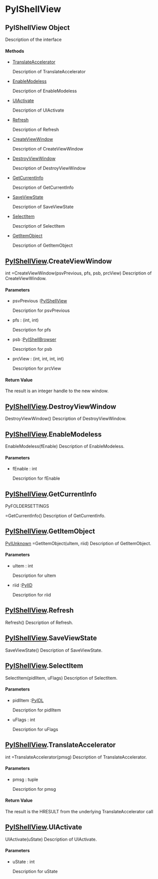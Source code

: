# PyIShellView

## PyIShellView Object



Description of the interface

#### Methods


  - [TranslateAccelerator](PyIShellView.md#pyishellviewtranslateaccelerator)

    Description of TranslateAccelerator&nbsp;

  - [EnableModeless](PyIShellView.md#pyishellviewenablemodeless)

    Description of EnableModeless&nbsp;

  - [UIActivate](PyIShellView.md#pyishellviewuiactivate)

    Description of UIActivate&nbsp;

  - [Refresh](PyIShellView.md#pyishellviewrefresh)

    Description of Refresh&nbsp;

  - [CreateViewWindow](PyIShellView.md#pyishellviewcreateviewwindow)

    Description of CreateViewWindow&nbsp;

  - [DestroyViewWindow](PyIShellView.md#pyishellviewdestroyviewwindow)

    Description of DestroyViewWindow&nbsp;

  - [GetCurrentInfo](PyIShellView.md#pyishellviewgetcurrentinfo)

    Description of GetCurrentInfo&nbsp;

  - [SaveViewState](PyIShellView.md#pyishellviewsaveviewstate)

    Description of SaveViewState&nbsp;

  - [SelectItem](PyIShellView.md#pyishellviewselectitem)

    Description of SelectItem&nbsp;

  - [GetItemObject](PyIShellView.md#pyishellviewgetitemobject)

    Description of GetItemObject&nbsp;

## [PyIShellView](#pyishellview)\.CreateViewWindow



int =CreateViewWindow\(psvPrevious, pfs, psb, prcView\)
Description of CreateViewWindow\.

#### Parameters


  - psvPrevious :[PyIShellView](#pyishellview)

    Description for psvPrevious

  - pfs : \(int, int\)

    Description for pfs

  - psb :[PyIShellBrowser](#pyishellbrowser)

    Description for psb

  - prcView : \(int, int, int, int\)

    Description for prcView

#### Return Value
The result is an integer handle to the new window\.

## [PyIShellView](#pyishellview)\.DestroyViewWindow

DestroyViewWindow\(\)
Description of DestroyViewWindow\.

## [PyIShellView](#pyishellview)\.EnableModeless

EnableModeless\(fEnable\)
Description of EnableModeless\.

#### Parameters


  - fEnable : int

    Description for fEnable

## [PyIShellView](#pyishellview)\.GetCurrentInfo

PyFOLDERSETTINGS

 =GetCurrentInfo\(\)
Description of GetCurrentInfo\.

## [PyIShellView](#pyishellview)\.GetItemObject

[PyIUnknown](#pyiunknown) =GetItemObject\(uItem, riid\)
Description of GetItemObject\.

#### Parameters


  - uItem : int

    Description for uItem

  - riid :[PyIID](#pyiid)

    Description for riid

## [PyIShellView](#pyishellview)\.Refresh

Refresh\(\)
Description of Refresh\.

## [PyIShellView](#pyishellview)\.SaveViewState

SaveViewState\(\)
Description of SaveViewState\.

## [PyIShellView](#pyishellview)\.SelectItem

SelectItem\(pidlItem, uFlags\)
Description of SelectItem\.

#### Parameters


  - pidlItem :[PyIDL](#pyidl)

    Description for pidlItem

  - uFlags : int

    Description for uFlags

## [PyIShellView](#pyishellview)\.TranslateAccelerator



int =TranslateAccelerator\(pmsg\)
Description of TranslateAccelerator\.

#### Parameters


  - pmsg : tuple

    Description for pmsg

#### Return Value
The result is the HRESULT from the underlying TranslateAccelerator call

## [PyIShellView](#pyishellview)\.UIActivate

UIActivate\(uState\)
Description of UIActivate\.

#### Parameters


  - uState : int

    Description for uState
